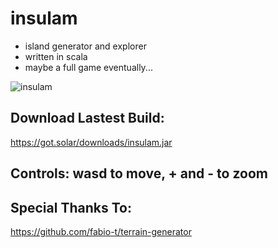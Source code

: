 # insulam
- island generator and explorer
- written in scala
- maybe a full game eventually...

![insulam](http://got.solar/downloads/insulam.png)

## Download Lastest Build:
https://got.solar/downloads/insulam.jar

## Controls: wasd to move, + and - to zoom

## Special Thanks To:
https://github.com/fabio-t/terrain-generator
